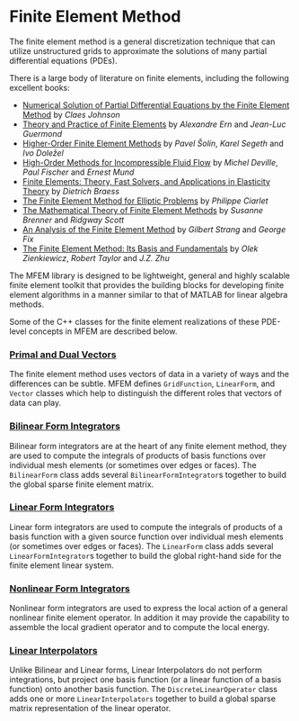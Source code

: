 # Finite Element Method

The finite element method is a general discretization technique that can utilize
unstructured grids to approximate the solutions of many partial differential
equations (PDEs).

There is a large body of literature on finite elements, including the
following excellent books:

- [Numerical Solution of Partial Differential Equations by the Finite Element Method](https://www.amazon.com/dp/048646900X) by *Claes Johnson*
- [Theory and Practice of Finite Elements](https://www.amazon.com/dp/144191918X) by *Alexandre Ern* and *Jean-Luc Guermond*
- [Higher-Order Finite Element Methods](https://www.amazon.com/dp/158488438X) by *Pavel Šolín*, *Karel Segeth* and *Ivo Doležel*
- [High-Order Methods for Incompressible Fluid Flow](https://www.amazon.com/dp/0521453097) by *Michel Deville*, *Paul Fischer* and *Ernest Mund*
- [Finite Elements: Theory, Fast Solvers, and Applications in Elasticity Theory](https://www.amazon.com/dp/0521705185) by *Dietrich Braess*
- [The Finite Element Method for Elliptic Problems](http://epubs.siam.org/doi/book/10.1137/1.9780898719208) by *Philippe Ciarlet*
- [The Mathematical Theory of Finite Element Methods](http://www.springer.com/us/book/9780387759333) by *Susanne Brenner* and *Ridgway Scott*
- [An Analysis of the Finite Element Method](https://www.amazon.com/dp/0980232708) by *Gilbert Strang* and *George Fix*
- [The Finite Element Method: Its Basis and Fundamentals](https://www.amazon.com/dp/1856176339/) by *Olek Zienkiewicz*, *Robert Taylor* and *J.Z. Zhu*

The MFEM library is designed to be lightweight, general and highly scalable
finite element toolkit that provides the building blocks for developing finite
element algorithms in a manner similar to that of MATLAB for linear algebra
methods.

Some of the C++ classes for the finite element realizations of these
PDE-level concepts in MFEM are described below.

### [Primal and Dual Vectors](pri-dual-vec.md)

The finite element method uses vectors of data in a variety of ways and the
differences can be subtle.  MFEM defines `GridFunction`, `LinearForm`, and
`Vector` classes which help to distinguish the different roles that vectors of
data can play.

### [Bilinear Form Integrators](bilininteg.md)

Bilinear form integrators are at the heart of any finite element method, they
are used to compute the integrals of products of basis functions over individual
mesh elements (or sometimes over edges or faces).  The `BilinearForm` class adds
several `BilinearFormIntegrator`s together to build the global sparse finite
element matrix.

### [Linear Form Integrators](lininteg.md)

Linear form integrators are used to compute the integrals of products of a basis
function with a given source function over individual mesh elements (or
sometimes over edges or faces).  The `LinearForm` class adds several
`LinearFormIntegrator`s together to build the global right-hand side for the
finite element linear system.

### [Nonlinear Form Integrators](nonlininteg.md)

Nonlinear form integrators are used to express the local action of a general
nonlinear finite element operator. In addition it may provide the capability to
assemble the local gradient operator and to compute the local energy.

### [Linear Interpolators](lininterp.md)

Unlike Bilinear and Linear forms, Linear Interpolators do not perform
integrations, but project one basis function (or a
linear function of a basis function) onto another basis function.  The
`DiscreteLinearOperator` class adds one or more `LinearInterpolators`
together to build a global sparse matrix representation of the linear
operator.

